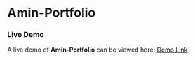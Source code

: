 
# Amin-Portfolio
### Live Demo
A live demo of **Amin-Portfolio** can be viewed here: [Demo Link](https://amin-portfolio-fr4tbf79d-sawon52s-projects.vercel.app/)
